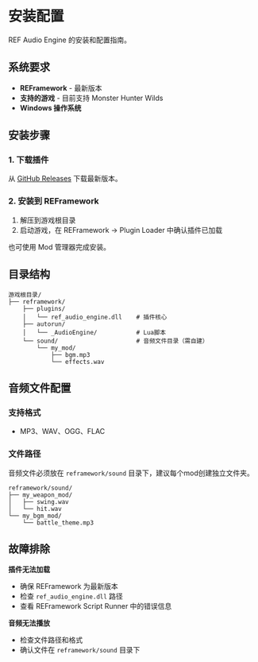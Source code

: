 # 安装配置

REF Audio Engine 的安装和配置指南。

## 系统要求

- **REFramework** - 最新版本
- **支持的游戏** - 目前支持 Monster Hunter Wilds
- **Windows 操作系统**

## 安装步骤

### 1. 下载插件
从 [GitHub Releases](https://github.com/eigeen/ref-audio-engine/releases) 下载最新版本。

### 2. 安装到 REFramework
1. 解压到游戏根目录
2. 启动游戏，在 REFramework -> Plugin Loader 中确认插件已加载

也可使用 Mod 管理器完成安装。

## 目录结构

```
游戏根目录/
├── reframework/
    ├── plugins/
    │   └── ref_audio_engine.dll    # 插件核心
    ├── autorun/
    │   └── _AudioEngine/           # Lua脚本
    └── sound/                      # 音频文件目录（需自建）
        └── my_mod/
            ├── bgm.mp3
            └── effects.wav
```

## 音频文件配置

### 支持格式
- MP3、WAV、OGG、FLAC

### 文件路径
音频文件必须放在 `reframework/sound` 目录下，建议每个mod创建独立文件夹。

```
reframework/sound/
├── my_weapon_mod/
│   ├── swing.wav
│   └── hit.wav
└── my_bgm_mod/
    └── battle_theme.mp3
```

## 故障排除

**插件无法加载**
- 确保 REFramework 为最新版本
- 检查 `ref_audio_engine.dll` 路径
- 查看 REFramework Script Runner 中的错误信息

**音频无法播放**
- 检查文件路径和格式
- 确认文件在 `reframework/sound` 目录下
